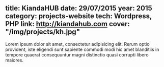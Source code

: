 title: KiandaHUB
date: 29/07/2015
year: 2015
category: projects-website
tech: Wordpress, PHP
link: http://kiandahub.com
cover: "/img/projects/kh.jpg"
---

Lorem ipsum dolor sit amet, consectetur adipisicing elit. Rerum optio provident, iste eligendi sunt sapiente commodi modi hic amet blanditiis in tempore quaerat consequuntur magni distinctio quasi corrupti libero maiores.